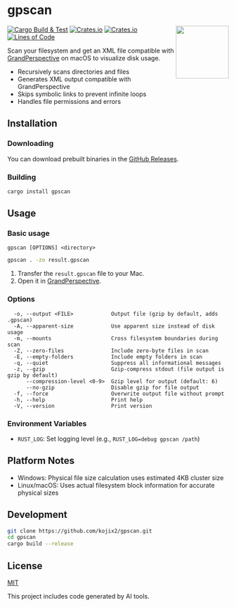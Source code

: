 # gpscan

<a href="https://grandperspectiv.sourceforge.net/"><img src="https://grandperspectiv.sourceforge.net/Images/GrandPerspectiveLogoWithShadow.png" width="120" height="120" align="right"></a>

[![Cargo Build & Test](https://github.com/kojix2/gpscan/actions/workflows/ci.yml/badge.svg)](https://github.com/kojix2/gpscan/actions/workflows/ci.yml)
[![Crates.io](https://img.shields.io/crates/v/gpscan?link=https%3A%2F%2Fcrates.io%2Fcrates%2Fgpscan)](https://crates.io/crates/gpscan)
[![Crates.io](https://img.shields.io/crates/l/gpscan?link=https%3A%2F%2Fgithub.com%2Fgpscan-community%2Fgpscan%2Fblob%2Fmain%2FLICENCE)](LICENSE)
[![Lines of Code](https://img.shields.io/endpoint?url=https%3A%2F%2Ftokei.kojix2.net%2Fbadge%2Fgithub%2Fkojix2%2Fgpscan%2Flines)](https://tokei.kojix2.net/github/kojix2/gpscan)

Scan your filesystem and get an XML file compatible with [GrandPerspective](https://grandperspectiv.sourceforge.net/) on macOS to visualize disk usage.

- Recursively scans directories and files
- Generates XML output compatible with GrandPerspective
- Skips symbolic links to prevent infinite loops
- Handles file permissions and errors

## Installation

### Downloading

You can download prebuilt binaries in the [GitHub Releases](https://github.com/kojix2/gpscan/releases).

### Building

```sh
cargo install gpscan
```

## Usage

### Basic usage

```
gpscan [OPTIONS] <directory>
```

```sh
gpscan . -zo result.gpscan
```

1. Transfer the `result.gpscan` file to your Mac.
2. Open it in [GrandPerspective](https://grandperspectiv.sourceforge.net/).

### Options

```
  -o, --output <FILE>            Output file (gzip by default, adds .gpscan)
  -A, --apparent-size            Use apparent size instead of disk usage
  -m, --mounts                   Cross filesystem boundaries during scan
  -Z, --zero-files               Include zero-byte files in scan
  -E, --empty-folders            Include empty folders in scan
  -q, --quiet                    Suppress all informational messages
  -z, --gzip                     Gzip-compress stdout (file output is gzip by default)
      --compression-level <0-9>  Gzip level for output (default: 6)
      --no-gzip                  Disable gzip for file output
  -f, --force                    Overwrite output file without prompt
  -h, --help                     Print help
  -V, --version                  Print version
```

### Environment Variables

- `RUST_LOG`: Set logging level (e.g., `RUST_LOG=debug gpscan /path`)

## Platform Notes

- Windows: Physical file size calculation uses estimated 4KB cluster size
- Linux/macOS: Uses actual filesystem block information for accurate physical sizes

## Development

```sh
git clone https://github.com/kojix2/gpscan.git
cd gpscan
cargo build --release
```

## License

[MIT](LICENSE)

This project includes code generated by AI tools.
